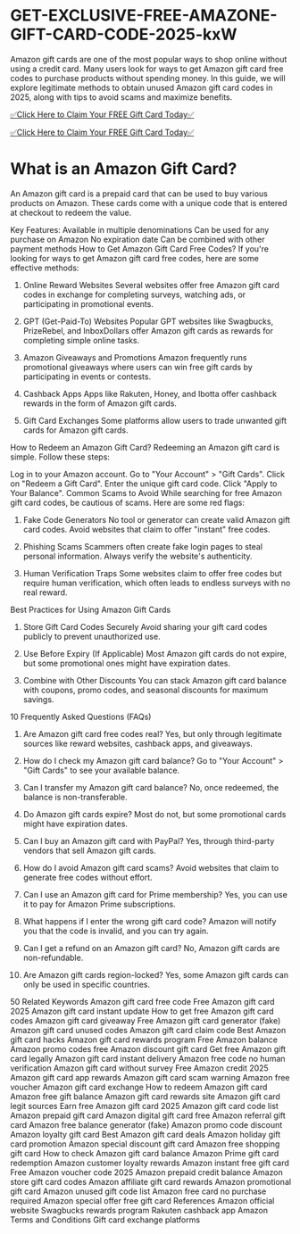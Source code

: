 # GET-EXCLUSIVE-FREE-AMAZONE-GIFT-CARD-CODE-2025-kxW
Amazon gift cards are one of the most popular ways to shop online without using a credit card. Many users look for ways to get Amazon gift card free codes to purchase products without spending money. In this guide, we will explore legitimate methods to obtain unused Amazon gift card codes in 2025, along with tips to avoid scams and maximize benefits.



  [✅Click Here to Claim Your FREE Gift Card Today✅](https://www.aeroned.com/getmedia/99a7fc84-0d1d-4b1c-b80f-7077afdf1dde/allgiftra.html.aspx)



  [✅Click Here to Claim Your FREE Gift Card Today✅](https://www.aeroned.com/getmedia/99a7fc84-0d1d-4b1c-b80f-7077afdf1dde/allgiftra.html.aspx)

 # What is an Amazon Gift Card?
An Amazon gift card is a prepaid card that can be used to buy various products on Amazon. These cards come with a unique code that is entered at checkout to redeem the value.

Key Features:
Available in multiple denominations
Can be used for any purchase on Amazon
No expiration date
Can be combined with other payment methods
How to Get Amazon Gift Card Free Codes?
If you're looking for ways to get Amazon gift card free codes, here are some effective methods:

1. Online Reward Websites
Several websites offer free Amazon gift card codes in exchange for completing surveys, watching ads, or participating in promotional events.

2. GPT (Get-Paid-To) Websites
Popular GPT websites like Swagbucks, PrizeRebel, and InboxDollars offer Amazon gift cards as rewards for completing simple online tasks.

3. Amazon Giveaways and Promotions
Amazon frequently runs promotional giveaways where users can win free gift cards by participating in events or contests.

4. Cashback Apps
Apps like Rakuten, Honey, and Ibotta offer cashback rewards in the form of Amazon gift cards.

5. Gift Card Exchanges
Some platforms allow users to trade unwanted gift cards for Amazon gift cards.

How to Redeem an Amazon Gift Card?
Redeeming an Amazon gift card is simple. Follow these steps:

Log in to your Amazon account.
Go to "Your Account" > "Gift Cards".
Click on "Redeem a Gift Card".
Enter the unique gift card code.
Click "Apply to Your Balance".
Common Scams to Avoid
While searching for free Amazon gift card codes, be cautious of scams. Here are some red flags:

1. Fake Code Generators
No tool or generator can create valid Amazon gift card codes. Avoid websites that claim to offer "instant" free codes.

2. Phishing Scams
Scammers often create fake login pages to steal personal information. Always verify the website's authenticity.

3. Human Verification Traps
Some websites claim to offer free codes but require human verification, which often leads to endless surveys with no real reward.

Best Practices for Using Amazon Gift Cards
1. Store Gift Card Codes Securely
Avoid sharing your gift card codes publicly to prevent unauthorized use.

2. Use Before Expiry (If Applicable)
Most Amazon gift cards do not expire, but some promotional ones might have expiration dates.

3. Combine with Other Discounts
You can stack Amazon gift card balance with coupons, promo codes, and seasonal discounts for maximum savings.

10 Frequently Asked Questions (FAQs)
1. Are Amazon gift card free codes real?
Yes, but only through legitimate sources like reward websites, cashback apps, and giveaways.

2. How do I check my Amazon gift card balance?
Go to "Your Account" > "Gift Cards" to see your available balance.

3. Can I transfer my Amazon gift card balance?
No, once redeemed, the balance is non-transferable.

4. Do Amazon gift cards expire?
Most do not, but some promotional cards might have expiration dates.

5. Can I buy an Amazon gift card with PayPal?
Yes, through third-party vendors that sell Amazon gift cards.

6. How do I avoid Amazon gift card scams?
Avoid websites that claim to generate free codes without effort.

7. Can I use an Amazon gift card for Prime membership?
Yes, you can use it to pay for Amazon Prime subscriptions.

8. What happens if I enter the wrong gift card code?
Amazon will notify you that the code is invalid, and you can try again.

9. Can I get a refund on an Amazon gift card?
No, Amazon gift cards are non-refundable.

10. Are Amazon gift cards region-locked?
Yes, some Amazon gift cards can only be used in specific countries.

50 Related Keywords
Amazon gift card free code
Free Amazon gift card 2025
Amazon gift card instant update
How to get free Amazon gift card codes
Amazon gift card giveaway
Free Amazon gift card generator (fake)
Amazon gift card unused codes
Amazon gift card claim code
Best Amazon gift card hacks
Amazon gift card rewards program
Free Amazon balance
Amazon promo codes free
Amazon discount gift card
Get free Amazon gift card legally
Amazon gift card instant delivery
Amazon free code no human verification
Amazon gift card without survey
Free Amazon credit 2025
Amazon gift card app rewards
Amazon gift card scam warning
Amazon free voucher
Amazon gift card exchange
How to redeem Amazon gift card
Amazon free gift balance
Amazon gift card rewards site
Amazon gift card legit sources
Earn free Amazon gift card 2025
Amazon gift card code list
Amazon prepaid gift card
Amazon digital gift card free
Amazon referral gift card
Amazon free balance generator (fake)
Amazon promo code discount
Amazon loyalty gift card
Best Amazon gift card deals
Amazon holiday gift card promotion
Amazon special discount gift card
Amazon free shopping gift card
How to check Amazon gift card balance
Amazon Prime gift card redemption
Amazon customer loyalty rewards
Amazon instant free gift card
Free Amazon voucher code 2025
Amazon prepaid credit balance
Amazon store gift card codes
Amazon affiliate gift card rewards
Amazon promotional gift card
Amazon unused gift code list
Amazon free card no purchase required
Amazon special offer free gift card
References
Amazon official website
Swagbucks rewards program
Rakuten cashback app
Amazon Terms and Conditions
Gift card exchange platforms
